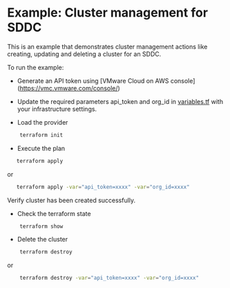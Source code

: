 # Example: Cluster management for SDDC

This is an example that demonstrates cluster management actions like creating, updating and deleting a cluster for an SDDC.

To run the example:

* Generate an API token using [VMware Cloud on AWS console] (https://vmc.vmware.com/console/)

* Update the required parameters api_token and org_id in [variables.tf](https://github.com/terraform-providers/terraform-provider-vmc/blob/master/examples/cluster/variables.tf) with your infrastructure settings. 

* Load the provider

```sh
    terraform init
```

* Execute the plan

```sh
   terraform apply
```

or

```sh
   terraform apply -var="api_token=xxxx" -var="org_id=xxxx"
```

Verify cluster has been created successfully.

* Check the terraform state

```sh
    terraform show
```

* Delete the cluster

```sh
    terraform destroy
```

or

```sh
    terraform destroy -var="api_token=xxxx" -var="org_id=xxxx"
```
